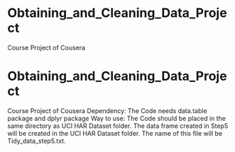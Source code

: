 # Obtaining_and_Cleaning_Data_Project
Course Project of Cousera
# Obtaining_and_Cleaning_Data_Project
Course Project of Cousera
Dependency:
	The Code needs data.table package and dplyr package
Way to use:
	The Code should be placed in the same directory as UCI HAR Dataset folder. The data frame created in Step5 will be created in
	the UCI HAR Dataset folder. The name of this file will be Tidy_data_step5.txt.
